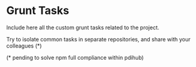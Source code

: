 Grunt Tasks
===========

Include here all the custom grunt tasks related to the project.

Try to isolate common tasks in separate repositories, and share with your colleagues (*)

(* pending to solve npm full compliance within pdihub)
